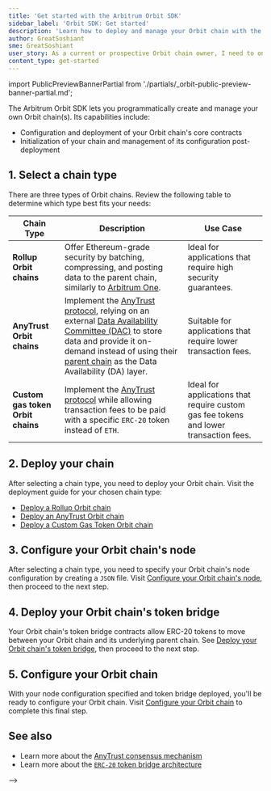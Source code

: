 ```yaml
---
title: 'Get started with the Arbitrum Orbit SDK'
sidebar_label: 'Orbit SDK: Get started'
description: 'Learn how to deploy and manage your Orbit chain with the Arbitrum Orbit SDK.'
author: GreatSoshiant
sme: GreatSoshiant
user_story: As a current or prospective Orbit chain owner, I need to onboard into the Orbit SDK by understanding the available onboarding paths, and how to select the path that meets my needs.
content_type: get-started
---
```


import PublicPreviewBannerPartial from './partials/_orbit-public-preview-banner-partial.md';

<PublicPreviewBannerPartial />

The Arbitrum Orbit SDK lets you programmatically create and manage your own Orbit chain(s). Its capabilities include:

- Configuration and deployment of your Orbit chain's core contracts
- Initialization of your chain and management of its configuration post-deployment


## 1. Select a chain type

There are three types of Orbit chains. Review the following table to determine which type best fits your needs:

| Chain Type                        | Description                                                                                                                                                                                                                                                                                                                              | Use Case                                                                              |
| --------------------------------- | ---------------------------------------------------------------------------------------------------------------------------------------------------------------------------------------------------------------------------------------------------------------------------------------------------------------------------------------- | ------------------------------------------------------------------------------------- |
| **Rollup Orbit chains**           | Offer Ethereum-grade security by batching, compressing, and posting data to the parent chain, similarly to [Arbitrum One](https://arbitrum.io/).                                                                                                                                                                                         | Ideal for applications that require high security guarantees.                         |
| **AnyTrust Orbit chains**         | Implement the [AnyTrust protocol](/inside-arbitrum-nitro/#inside-anytrust), relying on an external [Data Availability Committee (DAC)](/intro/glossary#data-availability-committee-dac) to store data and provide it on-demand instead of using their [parent chain](/intro/glossary/#parent-chain) as the Data Availability (DA) layer. | Suitable for applications that require lower transaction fees.                        |
| **Custom gas token Orbit chains** | Implement the [AnyTrust protocol](/inside-arbitrum-nitro/#inside-anytrust) while allowing transaction fees to be paid with a specific `ERC-20` token instead of `ETH`.                                                                                                                                                                   | Ideal for applications that require custom gas fee tokens and lower transaction fees. |


## 2. Deploy your chain

After selecting a chain type, you need to deploy your Orbit chain. Visit the deployment guide for your chosen chain type:

- [Deploy a Rollup Orbit chain](/launch-orbit-chain/how-tos/orbit-sdk-deploying-rollup-chain.md)
- [Deploy an AnyTrust Orbit chain](/launch-orbit-chain/how-tos/orbit-sdk-deploying-anytrust-chain.md)
- [Deploy a Custom Gas Token Orbit chain](/launch-orbit-chain/how-tos/orbit-sdk-deploying-custom-gas-token-chain.md)


## 3. Configure your Orbit chain's node

After selecting a chain type, you need to specify your Orbit chain's node configuration by creating a `JSON` file. Visit [Configure your Orbit chain's node](/launch-orbit-chain/how-tos/orbit-sdk-preparing-node-config.md), then proceed to the next step.


## 4. Deploy your Orbit chain's token bridge

Your Orbit chain's token bridge contracts allow ERC-20 tokens to move between your Orbit chain and its underlying parent chain. See [Deploy your Orbit chain's token bridge](/launch-orbit-chain/how-tos/orbit-sdk-deploying-token-bridge.md), then proceed to the next step.


## 5. Configure your Orbit chain

With your node configuration specified and token bridge deployed, you'll be ready to configure your Orbit chain. Visit [Configure your Orbit chain](/launch-orbit-chain/how-tos/orbit-sdk-configuring-orbit-chain.md) to complete this final step.


## See also

- Learn more about the [AnyTrust consensus mechanism](/inside-arbitrum-nitro/inside-arbitrum-nitro.mdx#inside-anytrust)
- Learn more about the [`ERC-20` token bridge architecture](/build-decentralized-apps/token-bridging/03-token-bridge-erc20.md) 



<!-- ORIGINAL COPY BELOW

The Arbitrum Orbit SDK is a comprehensive toolkit designed for intermediate blockchain developers interested in building on the Arbitrum Orbit platform. It helps create and manage your own Orbit chain thanks to its integration with [Viem](https://viem.sh), a modern alternative to traditional Ethereum libraries like _ethers.js_ and _web3.js_.

### Capabilities of the SDK:

- **Configuration and Deployment**: Simplifies configuring and deploying Orbit chain's core contracts.
- **Initialization and Management**: The SDK helps you initialize your chain and adjust configuration parameters after deployment.
- **Ongoing Support and Updates**: Future releases will bring new features, such as tools for creating custom dashboards and monitoring systems for your Orbit chain. Feel free to return to this page regularly for updates.


Here are the recommended steps to create an Orbit chain with the Orbit SDK:
### 1. Orbit Chain Deployment

Deployment of a new Orbit chain is a primary function of the Orbit SDK. The initial step in setting up an Orbit chain involves determining the type that best fits your needs. We offer three distinct types of Orbit chains:

1. **Rollup Orbit Chains** offer Ethereum-grade security by batching, compressing, and posting data to the parent chain, similarly to <a data-quicklook-from="arbitrum-one">Arbitrum One</a> with Ethereum mainnet. You can learn how to deploy an Orbit Rollup chain on the [orbit Rollup deployment page](/launch-orbit-chain/how-tos/orbit-sdk-deploying-rollup-chain.md).

2. **AnyTrust Orbit Chains** are implementations of the <a data-quicklook-from="arbitrum-anytrust-protocol">AnyTrust protocol</a>, they rely on an external <a data-quicklook-from="data-availability-committee-dac">Data Availability Committee (DAC)</a> to store data and provide it on-demand instead of using their <a data-quicklook-from="parent-chain">parent chain</a> as the Data Availability (DA) layer. That mild trust assumption reduces transaction fees. 

   The main differences between AnyTrust and Rollup chains are:
   
   - **Data Availability**: AnyTrust chains utilize a unique approach, with members of a Data Availability Committee responsible for keeping transaction data, whereas Rollup chains send the data back to the parent chain.

   - **Security Guarantees**: AnyTrust chains offer different security levels that might be more suited for specific applications, like gaming and social media.

   - **Fee Cost**: AnyTrust chains are significantly cheaper than Rollup chains because there's no need to send data to the parent chain, facilitating cheaper transaction fees.
   
###### 

3. **[Custom Gas Token Orbit Chains](/launch-orbit-chain/how-tos/orbit-sdk-deploying-custom-gas-token-chain.md)**: This type allows transaction fees to be paid with a specific `ERC-20` token instead of `ETH`. Although the setup process is similar to a standard Rollup Orbit chain, there are important distinctions to consider. Feel free to consult the [Custom Gas Token Orbit chain deployment guide](/launch-orbit-chain/how-tos/orbit-sdk-deploying-custom-gas-token-chain.md). 

:::important

Custom Gas Token Orbit chains can only be AnyTrust chains; a Rollup Orbit chain currently cannot use a custom gas fee token.

:::

### 2. [Node Configuration Preparation](/launch-orbit-chain/how-tos/orbit-sdk-preparing-node-config.md)

Once the chain has been deployed, you need to start up your node. This step requires creating a configuration `JSON` file based on your chain deployment setup. The [preparation guide](/launch-orbit-chain/how-tos/orbit-sdk-preparing-node-config.md) will help you use the Orbit SDK to generate a node configuration.

### 3. [Token Bridge Deployment](/launch-orbit-chain/how-tos/orbit-sdk-deploying-token-bridge.md)

To enable `ERC-20` tokens in and out of your orbit chain, you will need to deploy a bridge instance, which consists of a set of contracts.
To do this, follow the steps outlined in the [token bridge contract deployment guide](/launch-orbit-chain/how-tos/orbit-sdk-deploying-token-bridge.md).

You can also learn more about our bridge design in the [`ERC-20` token bridge overview](/build-decentralized-apps/token-bridging/03-token-bridge-erc20.md) 

### 4. [Orbit Chain Configuration](/launch-orbit-chain/how-tos/orbit-sdk-configuring-orbit-chain.md)

After deploying the chain, starting your node, and deploying the token bridge, the chain owner must configure their Orbit chain according to the desired setup. 
   

-->


-->

